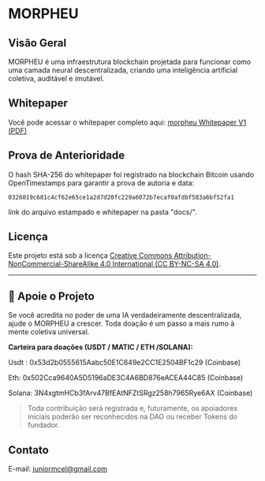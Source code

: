 # MORPHEU 

## Visão Geral

MORPHEU é uma infraestrutura blockchain projetada para funcionar como uma camada neural descentralizada, criando uma inteligência artificial coletiva, auditável e imutável.

## Whitepaper

Você pode acessar o whitepaper completo aqui: [morpheu Whitepaper V1 (PDF)](https://www.mediafire.com/file/uppmmrx5nyfzv2p/MORPHEU_Whitepaper_V1_Profissional.pdf/file)

## Prova de Anterioridade

O hash SHA-256 do whitepaper foi registrado na blockchain Bitcoin usando OpenTimestamps para garantir a prova de autoria e data:

`0326019c681c4cf62e65ce1a2d7d20fc229a6072b7ecaf0afdbf583a6bf52fa1`

link do arquivo estampado  e whitepaper na pasta "docs/".

## Licença

Este projeto está sob a licença [Creative Commons Attribution-NonCommercial-ShareAlike 4.0 International (CC BY-NC-SA 4.0)](https://creativecommons.org/licenses/by-nc-sa/4.0/).

---
## 💸 Apoie o Projeto

Se você acredita no poder de uma IA verdadeiramente descentralizada, ajude o MORPHEU a crescer. Toda doação é um passo a mais rumo à mente coletiva universal.

**Carteira para doações (USDT / MATIC / ETH /SOLANA):**

Usdt : 0x53d2b0555615Aabc50E1C649e2CC1E2504BF1c29   (Coinbase)

Eth:  0x502Cca9640A5D5196aDE3C4A6BD876eACEA44C85   (Coinbase)

Solana: 3N4xgtmHCb3fArv47BfEAtNFZtSRgz258h7965Rye6AX  (Coinbase)


> Toda contribuição será registrada e, futuramente, os apoiadores iniciais poderão ser reconhecidos na DAO ou receber Tokens do fundador.

## Contato
  
E-mail: juniormcel@gmail.com
